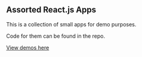## Assorted React.js Apps

This is a collection of small apps for demo purposes.

Code for them can be found in the repo.

[View demos here](https://exemplar-codes.github.io/assorted-reactjs-apps/)
